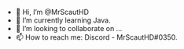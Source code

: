 - 👋 Hi, I’m @MrScautHD
- 👀 I’m currently learning Java.
- 💞️ I’m looking to collaborate on ...
- 📫 How to reach me: Discord - MrScautHD#0350.

<!---
MrScautHD/MrScautHD is a ✨ special ✨ repository because its `README.md` (this file) appears on your GitHub profile.
You can click the Preview link to take a look at your changes.
--->
